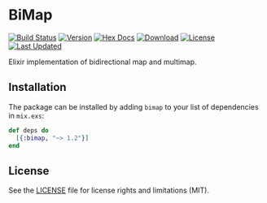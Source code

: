 # BiMap

[![Build Status](https://github.com/mkaput/elixir-bimap/workflows/CI/badge.svg)](https://github.com/mkaput/elixir-bimap/actions?query=workflow%3ACI)
[![Version](https://img.shields.io/hexpm/v/bimap.svg)](https://hex.pm/packages/bimap)
[![Hex Docs](https://img.shields.io/badge/hex-docs-lightgreen.svg)](https://hexdocs.pm/bimap/)
[![Download](https://img.shields.io/hexpm/dt/bimap.svg)](https://hex.pm/packages/bimap)
[![License](https://img.shields.io/badge/License-MIT-blue.svg)](https://opensource.org/licenses/MIT)
[![Last Updated](https://img.shields.io/github/last-commit/mkaput/elixir-bimap.svg)](https://github.com/mkaput/elixir-bimap/commits/master)

Elixir implementation of bidirectional map and multimap.

## Installation

The package can be installed by adding `bimap` to your list of dependencies in `mix.exs`:

```elixir
def deps do
  [{:bimap, "~> 1.2"}]
end
```

## License

See the [LICENSE] file for license rights and limitations (MIT).

[LICENSE]: https://github.com/mkaput/elixir-bimap/blob/master/LICENSE.txt
